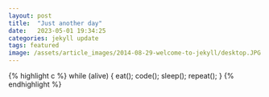 ```yaml
---
layout: post
title:  "Just another day"
date:   2023-05-01 19:34:25
categories: jekyll update
tags: featured
image: /assets/article_images/2014-08-29-welcome-to-jekyll/desktop.JPG
---
```


{% highlight c %}
while (alive)
{
  eat();
  code();
  sleep();
  repeat();
}
{% endhighlight %}

